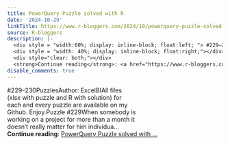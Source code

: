 ```yaml
---
title: PowerQuery Puzzle solved with R
date: '2024-10-29'
linkTitle: https://www.r-bloggers.com/2024/10/powerquery-puzzle-solved-with-r-47/
source: R-bloggers
description: |-
  <div style = "width:60%; display: inline-block; float:left; "> #229–230PuzzlesAuthor: ExcelBIAll files (xlsx with puzzle and R with solution) for each and every puzzle are available on my Github. Enjoy.Puzzle #229When somebody is working on a project for more than a month it doesn’t really matter for him individua...</div>
  <div style = "width: 40%; display: inline-block; float:right;"></div>
  <div style="clear: both;"></div>
  <strong>Continue reading</strong>: <a href="https://www.r-bloggers.com/2024/10/powerquery-puzzle-solved-with-r-47/">PowerQuery Puzzle solved with ...
disable_comments: true
---
```

<div style = "width:60%; display: inline-block; float:left; "> #229–230PuzzlesAuthor: ExcelBIAll files (xlsx with puzzle and R with solution) for each and every puzzle are available on my Github. Enjoy.Puzzle #229When somebody is working on a project for more than a month it doesn’t really matter for him individua...</div>
<div style = "width: 40%; display: inline-block; float:right;"></div>
<div style="clear: both;"></div>
<strong>Continue reading</strong>: <a href="https://www.r-bloggers.com/2024/10/powerquery-puzzle-solved-with-r-47/">PowerQuery Puzzle solved with ...